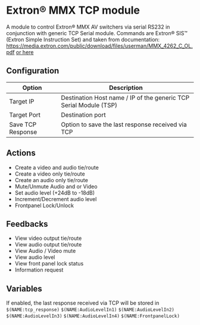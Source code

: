 # Extron® MMX TCP module

A module to control Extron® MMX AV switchers via serial RS232 in conjunction with generic TCP Serial module.
Commands are Extron® SIS™ (Extron Simple Instruction Set) and taken from documentation:
https://media.extron.com/public/download/files/userman/MMX_4262_C_OL.pdf
[or here](../MMX_4262_C_OL.pdf)

## Configuration

| Option                | Description                                                      |
| --------------------- | ---------------------------------------------------------------- |
| Target IP             | Destination Host name / IP of the generic TCP Serial Module (TSP)|
| Target Port           | Destination port                                                 |
| Save TCP Response     | Option to save the last response received via TCP                |

## Actions

- Create a video and audio tie/route
- Create a video only tie/route
- Create an audio only tie/route
- Mute/Unmute Audio and or Video
- Set audio level (+24dB to -18dB)
- Increment/Decrement audio level
- Frontpanel Lock/Unlock

## Feedbacks
- View video output tie/route
- View audio output tie/route
- View Audio / Video mute
- View audio level
- View front panel lock status
- Information request

## Variables

If enabled, the last response received via TCP will be stored in `$(NAME:tcp_response)`
`$(NAME:AudioLevelIn1)`
`$(NAME:AudioLevelIn2)`
`$(NAME:AudioLevelIn3)`
`$(NAME:AudioLevelIn4)`
`$(NAME:FrontpanelLock)`